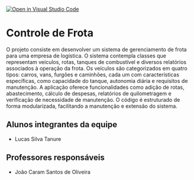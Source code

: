 [![Open in Visual Studio Code](https://classroom.github.com/assets/open-in-vscode-718a45dd9cf7e7f842a935f5ebbe5719a5e09af4491e668f4dbf3b35d5cca122.svg)](https://classroom.github.com/online_ide?assignment_repo_id=12008759&assignment_repo_type=AssignmentRepo)
# Controle de Frota
O projeto consiste em desenvolver um sistema de gerenciamento de frota para uma empresa de logística. O sistema contempla classes que representam veículos, rotas, tanques de combustível e diversos relatórios associados à operação da frota. Os veículos são categorizados em quatro tipos: carros, vans, furgões e caminhões, cada um com características específicas, como capacidade do tanque, autonomia diária e requisitos de manutenção. A aplicação oferece funcionalidades como adição de rotas, abastecimento, cálculo de despesas, relatórios de quilometragem e verificação de necessidade de manutenção. O código é estruturado de forma modularizada, facilitando a manutenção e extensão do sistema.

## Alunos integrantes da equipe

* Lucas Silva Tanure
  
## Professores responsáveis

* João Caram Santos de Oliveira 
